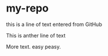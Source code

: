 # my-repo

this is a line of text entered from GitHub

This is anther line of text

More text. easy peasy.
